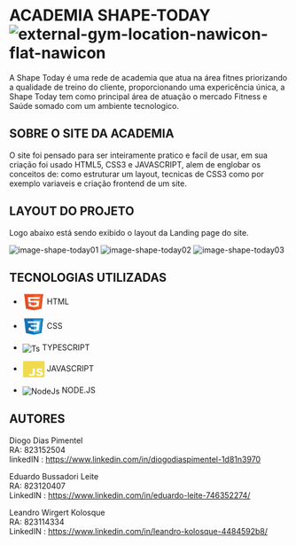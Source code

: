 # ACADEMIA SHAPE-TODAY <img width="30" height="30" src="https://img.icons8.com/external-nawicon-flat-nawicon/64/external-gym-location-nawicon-flat-nawicon.png" alt="external-gym-location-nawicon-flat-nawicon"/>

A Shape Today é uma rede de academia que atua na área fitnes priorizando a qualidade de treino do cliente, proporcionando uma expericência única,
a Shape Today tem como principal área de atuação o mercado Fitness e Saúde somado com um ambiente tecnologico.

## SOBRE O SITE DA ACADEMIA
O site foi pensado para ser inteiramente pratico e facil de usar, em sua criação foi usado HTML5, CSS3 e JAVASCRIPT,
alem de englobar os conceitos de: como estruturar um layout, tecnicas de CSS3 como por exemplo variaveis e criação frontend de um site.

## LAYOUT DO PROJETO
Logo abaixo está sendo exibido o layout da Landing page do site.

<div >
 
![image-shape-today01](https://github.com/user-attachments/assets/07935509-a1d1-43b4-8958-1e80f5033c84)
![image-shape-today02](https://github.com/user-attachments/assets/7162d00c-b130-4570-a2c7-d26cd7d248c4)
![image-shape-today03](https://github.com/user-attachments/assets/b35c9744-aadb-46e4-8769-0872feed5566)

</div>

## TECNOLOGIAS UTILIZADAS
*  <img align="center" alt="HTML" height="30" width="40" src="https://raw.githubusercontent.com/devicons/devicon/master/icons/html5/html5-original.svg"> HTML
 
*  <img align="center" alt="CSS" height="30" width="40" src="https://raw.githubusercontent.com/devicons/devicon/master/icons/css3/css3-original.svg"> CSS
  
*  <img align="center" alt="Ts" height="30" width="40" src="https://cdn.jsdelivr.net/gh/devicons/devicon@latest/icons/typescript/typescript-original.svg" /> TYPESCRIPT 

*  <img align="center" alt="Js" height="30" width="40" src="https://raw.githubusercontent.com/devicons/devicon/master/icons/javascript/javascript-plain.svg"> JAVASCRIPT

*  <img align="center" alt="NodeJs" height="30" width="40" src="https://cdn.jsdelivr.net/gh/devicons/devicon@latest/icons/nodejs/nodejs-original.svg" /> NODE.JS


          

## AUTORES
Diogo Dias Pimentel <br>
RA: 823152504 <br>
linkedIN : <https://www.linkedin.com/in/diogodiaspimentel-1d81n3970>

Eduardo Bussadori Leite <br>
RA: 823120407 <br>
LinkedIN : <https://www.linkedin.com/in/eduardo-leite-746352274/>

Leandro Wirgert Kolosque <br>
RA: 823114334 <br>
LinkedIN : <https://www.linkedin.com/in/leandro-kolosque-4484592b8/>

